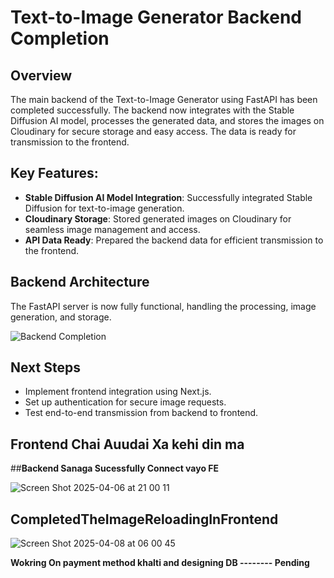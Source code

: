 # Text-to-Image Generator Backend Completion

## Overview

The main backend of the Text-to-Image Generator using FastAPI has been completed successfully. The backend now integrates with the Stable Diffusion AI model, processes the generated data, and stores the images on Cloudinary for secure storage and easy access. The data is ready for transmission to the frontend.

## Key Features:
- **Stable Diffusion AI Model Integration**: Successfully integrated Stable Diffusion for text-to-image generation.
- **Cloudinary Storage**: Stored generated images on Cloudinary for seamless image management and access.
- **API Data Ready**: Prepared the backend data for efficient transmission to the frontend.

## Backend Architecture

The FastAPI server is now fully functional, handling the processing, image generation, and storage.

![Backend Completion](https://github.com/user-attachments/assets/2a81bd81-8bf7-468e-89ea-46fda74362ef)

## Next Steps

- Implement frontend integration using Next.js.
- Set up authentication for secure image requests.
- Test end-to-end transmission from backend to frontend.

## Frontend Chai Auudai Xa kehi din ma
##**Backend Sanaga Sucessfully Connect vayo FE**

![Screen Shot 2025-04-06 at 21 00 11](https://github.com/user-attachments/assets/55749dd9-0cf3-4503-8398-69a842785a8d)


## **CompletedTheImageReloadingInFrontend**

![Screen Shot 2025-04-08 at 06 00 45](https://github.com/user-attachments/assets/656a25e3-1a01-422b-8552-062ce9b5f85c)


**Wokring On payment method khalti and designing DB -------- Pending**
